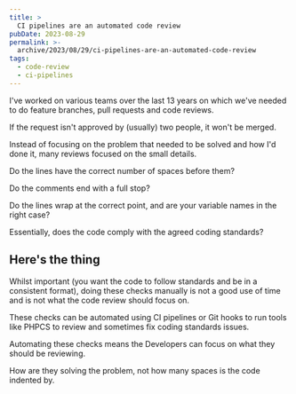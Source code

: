 ```yaml
---
title: >
  CI pipelines are an automated code review
pubDate: 2023-08-29
permalink: >-
  archive/2023/08/29/ci-pipelines-are-an-automated-code-review
tags:
  - code-review
  - ci-pipelines
---
```


I've worked on various teams over the last 13 years on which we've needed to do feature branches, pull requests and code reviews.

If the request isn't approved by (usually) two people, it won't be merged.

Instead of focusing on the problem that needed to be solved and how I'd done it, many reviews focused on the small details.

Do the lines have the correct number of spaces before them?

Do the comments end with a full stop?

Do the lines wrap at the correct point, and are your variable names in the right case?

Essentially, does the code comply with the agreed coding standards?

## Here's the thing

Whilst important (you want the code to follow standards and be in a consistent format), doing these checks manually is not a good use of time and is not what the code review should focus on.

These checks can be automated using CI pipelines or Git hooks to run tools like PHPCS to review and sometimes fix coding standards issues.

Automating these checks means the Developers can focus on what they should be reviewing.

How are they solving the problem, not how many spaces is the code indented by.
